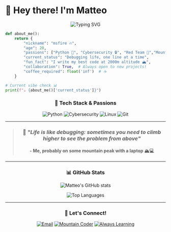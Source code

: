 # 👋 Hey there! I'm Matteo

<div align="center">

![Typing SVG](https://readme-typing-svg.herokuapp.com?font=JetBrains+Mono&size=22&duration=3000&pause=1000&color=00F5FF&center=true&vCenter=true&width=600&lines=msfire+%E2%9C%A8+%7C+Mountain+Coder;Python+%F0%9F%90%8D+%7C+Cybersecurity+%F0%9F%94%92;Red+Team+%F0%9F%8E%AF+%7C+Always+Learning;Debugging+life%2C+one+line+at+a+time...)

</div>

```python
def about_me():
    return {
        "nickname": "msfire 🔥",
        "age": 20,
        "passions": ["Python 🐍", "Cybersecurity 🔒", "Red Team 🎯","Mountain Life 🏔️"],
        "current_status": "Debugging life, one line at a time",
        "fun_fact": "I write my best code at 2000m altitude 🏔️",
        "collaboration": True,  # Always open to new projects!
        "coffee_required": float('inf')  # ☕
    }

# Current vibe check 📊
print(f"☕ {about_me()['current_status']}")
```

<div align="center">

### 🚀 **Tech Stack & Passions**

![Python](https://img.shields.io/badge/Python-3776AB?style=for-the-badge&logo=python&logoColor=white)
![Cybersecurity](https://img.shields.io/badge/Cybersecurity-FF6B6B?style=for-the-badge&logo=hackaday&logoColor=white)
![Linux](https://img.shields.io/badge/Linux-FCC624?style=for-the-badge&logo=linux&logoColor=black)
![Git](https://img.shields.io/badge/Git-F05032?style=for-the-badge&logo=git&logoColor=white)

</div>

---

<div align="center">

> ### 💭 *"Life is like debugging: sometimes you need to climb higher to see the problem from above"*
> #### - Me, probably on some mountain peak with a laptop 🏔️💻

</div>

---

<div align="center">

### 📊 **GitHub Stats**

![Matteo's GitHub stats](https://github-readme-stats.vercel.app/api?username=MS-0X404&show_icons=true&theme=tokyonight&hide_border=true&bg_color=0D1117&title_color=00F5FF&icon_color=00F5FF&text_color=FFFFFF)

![Top Languages](https://github-readme-stats.vercel.app/api/top-langs/?username=MS-0X404&layout=compact&theme=tokyonight&hide_border=true&bg_color=0D1117&title_color=00F5FF&text_color=FFFFFF)

</div>

---

<div align="center">

### 🌟 **Let's Connect!**

[![Email](https://img.shields.io/badge/Email-D14836?style=for-the-badge&logo=gmail&logoColor=white)](mailto:matteosalis04@ik.me)
[![Mountain Coder](https://img.shields.io/badge/Mountain_Coder-🏔️-blue?style=for-the-badge)]()
[![Always Learning](https://img.shields.io/badge/Status-Always_Learning-brightgreen?style=for-the-badge)]()


</div>


